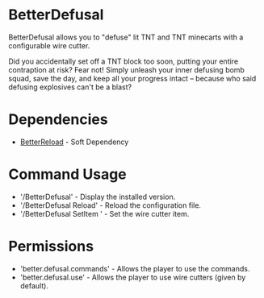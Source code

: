 # BetterDefusal

BetterDefusal allows you to "defuse" lit TNT and TNT minecarts with a configurable wire cutter.

Did you accidentally set off a TNT block too soon, putting your entire contraption at risk? Fear not! Simply unleash 
your inner defusing bomb squad, save the day, and keep all your progress intact – because who said defusing explosives 
can't be a blast?

# Dependencies
- [BetterReload](https://www.spigotmc.org/resources/betterreload.111256/) - Soft Dependency

# Command Usage

- '/BetterDefusal' - Display the installed version.
- '/BetterDefusal Reload' - Reload the configuration file.
- '/BetterDefusal SetItem <Item>' - Set the wire cutter item.

# Permissions

- 'better.defusal.commands' - Allows the player to use the commands.
- 'better.defusal.use' - Allows the player to use wire cutters (given by default).